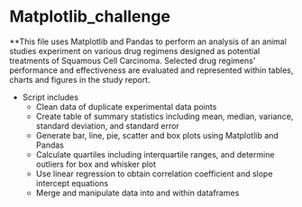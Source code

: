 # Matplotlib_challenge


**This file uses Matplotlib and Pandas to perform an analysis of an animal studies experiment on various drug regimens designed as potential treatments of Squamous Cell Carcinoma. Selected drug regimens' performance and effectiveness are evaluated and represented within tables, charts and figures in the study report. 


* Script includes
    * Clean data of duplicate experimental data points  
    * Create table of summary statistics including mean, median, variance, standard deviation, and standard error 
    * Generate bar, line, pie, scatter and box plots using Matplotlib and Pandas
    * Calculate quartiles including interquartile ranges, and determine outliers for box and whisker plot
    * Use linear regression to obtain correlation coefficient and slope intercept equations 
    * Merge and manipulate data into and within dataframes 
    


